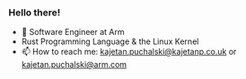 ### Hello there!

- 💼 Software Engineer at Arm
- Rust Programming Language & the Linux Kernel
- 📫 How to reach me: kajetan.puchalski@kajetanp.co.uk or kajetan.puchalski@arm.com

<!--
**mrkajetanp/mrkajetanp** is a ✨ _special_ ✨ repository because its `README.md` (this file) appears on your GitHub profile.

Here are some ideas to get you started:

- 🌱 I’m currently learning ...
- 👯 I’m looking to collaborate on ...
- 🤔 I’m looking for help with ...
- 💬 Ask me about ...
- 😄 Pronouns: ...
- ⚡ Fun fact: ...
-->

